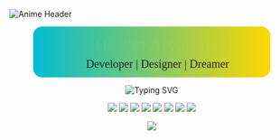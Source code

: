 <p align="center">
  
![Anime Header](https://media.giphy.com/media/v1.Y2lkPTc5MGI3NjExcXQwcjR6eWhuZzZqd3FrMjc5YXFzZjdzaTIxNTA2Z3B0YW9uNGJsZiZlcD12MV9naWZzX3NlYXJjaCZjdD1n/QCJlIDkOJDEIctfdzz/giphy.gif)

</p>

<p align="center">
  <svg width="420" height="90" style="background: linear-gradient(90deg, #00bcd4 0%, #ffd700 100%); border-radius:16px;">
    <rect width="100%" height="100%" rx="16" fill="url(#grad)" />
    <defs>
      <linearGradient id="grad" x1="0" y1="0" x2="420" y2="0" gradientUnits="userSpaceOnUse">
        <stop stop-color="#00bcd4" />
        <stop offset="1" stop-color="#ffd700" />
      </linearGradient>
    </defs>
    <text x="50%" y="40%" dominant-baseline="middle" text-anchor="middle"
      font-size="32" font-family="Verdana" fill="#fff">
      <tspan>
        <animate attributeName="opacity" values="0;1;0" dur="4s" repeatCount="indefinite"/>
        👋 Hi, I'm AryaCaps!
      </tspan>
    </text>
    <text x="50%" y="75%" dominant-baseline="middle" text-anchor="middle"
      font-size="20" font-family="Verdana" fill="#222">
      <tspan>
        <animate attributeName="opacity" values="0;1;0" begin="2s" dur="4s" repeatCount="indefinite"/>
        🚀 Developer | Designer | Dreamer
      </tspan>
    </text>
  </svg>
</p>

<p align="center">
  <img src="https://readme-typing-svg.herokuapp.com?font=Fira+Code&size=24&pause=1000&color=00BCD4&width=435&lines=Welcome+to+my+GitHub!;Coding+is+my+art,+design+is+my+passion.;Let's+build+something+awesome+together!" alt="Typing SVG" />
</p>

<p align="center">
  <img src="https://img.shields.io/badge/-Python-3776AB?style=for-the-badge&logo=python&logoColor=white" />
  <img src="https://img.shields.io/badge/-JavaScript-F7DF1E?style=for-the-badge&logo=javascript&logoColor=black" />
  <img src="https://img.shields.io/badge/-TypeScript-3178C6?style=for-the-badge&logo=typescript&logoColor=white" />
  <img src="https://img.shields.io/badge/-Go-00ADD8?style=for-the-badge&logo=go&logoColor=white" />
  <img src="https://img.shields.io/badge/-HTML5-E34F26?style=for-the-badge&logo=html5&logoColor=white" />
  <img src="https://img.shields.io/badge/-CSS3-1572B6?style=for-the-badge&logo=css3&logoColor=white" />
  <img src="https://img.shields.io/badge/-React-20232A?style=for-the-badge&logo=react&logoColor=61DAFB" />
  <img src="https://img.shields.io/badge/-Node.js-339933?style=for-the-badge&logo=nodedotjs&logoColor=white" />
</p>

<p align="center">
  <a href="https://github.com/aryacaps?tab=repositories">
    <img src="https://img.shields.io/github/followers/aryacaps?style=social" />
  </a>
</p>

